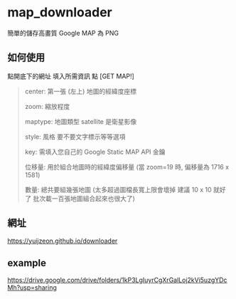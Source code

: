 # map_downloader

簡單的儲存高畫質 Google MAP 為 PNG

## 如何使用

點開底下的網址 填入所需資訊 點 [GET MAP!]

> center: 第一張 (左上) 地圖的經緯度座標
> 
> zoom: 縮放程度
> 
> maptype: 地圖類型 satellite 是衛星影像
> 
> style: 風格 要不要文字標示等等選項
> 
> key: 需填入您自己的 Google Static MAP API 金鑰
> 
> 位移量: 用於組合地圖時的經緯度偏移量 (當 zoom=19 時,  偏移量為 1716 x 1581)
> 
> 數量: 總共要組幾張地圖 (太多超過圖檔長寬上限會壞掉 建議 10 x 10 就好了 批次載一百張地圖組合起來也很大了)

## 網址

https://yuijzeon.github.io/downloader

## example

https://drive.google.com/drive/folders/1kP3LgIuyrCgXrGalLoj2kVi5uzgYDcMh?usp=sharing
